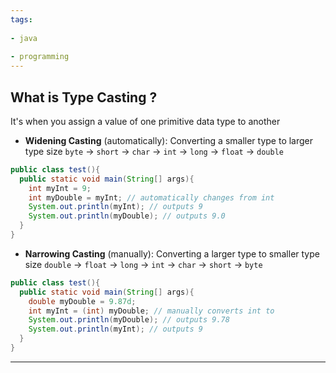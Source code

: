 ```yaml
---
tags:
  
- java
  
- programming
---
```

## What is Type Casting ?

It's when you assign a value of one primitive data type to another

- **Widening Casting** (automatically): Converting a smaller type to larger type size 
   `byte` -> `short` -> `char` -> `int` -> `long` -> `float` -> `double`

```Java
public class test(){
  public static void main(String[] args){
    int myInt = 9;
    int myDouble = myInt; // automatically changes from int                                to double
    System.out.println(myInt); // outputs 9
    System.out.println(myDouble); // outputs 9.0
  }
}
```


- **Narrowing Casting** (manually): Converting a larger type to smaller type size
  `double` -> `float` -> `long` -> `int` -> `char` -> `short` -> `byte`

```Java
public class test(){
  public static void main(String[] args){
    double myDouble = 9.87d;
    int myInt = (int) myDouble; // manually converts int to                                      double
    System.out.println(myDouble); // outputs 9.78
    System.out.println(myInt); // outputs 9
  }
}
```

---


